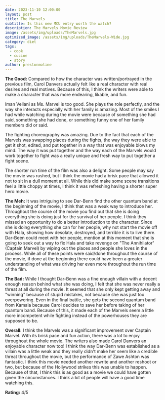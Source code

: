 ```yaml
---
date: 2023-11-10 12:00:00
layout: post
title: The Marvels
subtitle: Is this new MCU entry worth the watch?
description: The Marvels Movie Review
image: /assets/img/uploads/TheMarvels.jpg
optimized_image: /assets/img/uploads/TheMarvels-Wide.jpg
category: diet
tags:
  - cook
  - cucine
  - story
author: prestonmoline
---
```


**The Good:**
Compared to how the character was written/portrayed in the previous film, Carol Danvers actually felt like a real character with real desires and real motives. Because of this, I think the writers were able to make a character that was more endearing, likable, and fun.


Iman Vellani as Ms. Marvel is too good. She plays the role perfectly, and the way she interacts especially with her family is amazing. Most of the smiles I had while watching during the movie were because of something she had said, something she had done, or something funny one of her family members did or said.


The fighting choreography was amazing. Due to the fact that each of the Marvels was swapping places during the fights, the way they were able to get it shot, edited, and put together in a way that was enjoyable blows my mind. The way it was put together and the way each of the Marvels would work together to fight was a really unique and fresh way to put together a fight scene. 


The shorter run time of the film was also a delight. Some people may say the movie was rushed, but I think the movie had a brisk pace that allowed it not to sit in a dull moment at all. While this did make some scene transitions feel a little choppy at times, I think it was refreshing having a shorter super hero movie.


**The Meh:**
It was intriguing to see Dar-Benn find the other quantum band at the beginning of the movie, I think that was a weak way to introduce her. Throughout the course of the movie you find out that she is doing everything she is doing just for the survival of her people. I think they missed an opportunity to do a better introduction to the character. Since she is doing everything she can for her people, why not start the movie off with Hala, showing how desolate, destroyed, and terrible it is to live there. Dar-Been could meet with her people, mention at this moment that she is going to seek out a way to fix Hala and take revenge on "The Annihilator" (Captain Marvel) by wiping out the places and people she loves in the process. While all of these points were said/done throughout the course of the movie, if done at the beginning there could have been a greater understanding of what was driving her even more throughout the run time of the film.


**The Bad:**
While I thought Dar-Benn was a fine enough villain with a decent enough reason behind what she was doing, I felt that she was never really a threat at all during the movie. It seemed that she only kept getting away and "winning" because of stupid mistakes, not because she was just too overpowering.  Even in the final battle, she gets the second quantum band from Kamala because Carol decides to save her before taking of her quantum band. Because of this, it made each of the Marvels seem a little more incompetent while fighting instead of the powerhouses they are supposed to be.


**Overall:**
I think the Marvels was a significant improvement over Captain Marvel. With its brisk pace and fun action, there was a lot to enjoy throughout the whole movie. The writers also made Carol Danvers an enjoyable character now too! I think the way Dar-Benn was established as a villain was a little weak and they really didn't make her seem like a credible threat throughout the movie, but the performance of Zawe Ashton was fantastic. I think this movie needed another rewrite and another reshoot or two, but because of the Hollywood strikes this was unable to happen. Because of that, I think this is as good as a movie we could have gotten given the circumstances. I think a lot of people will have a good time watching this.


**Rating:**
4/5
